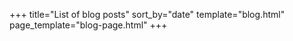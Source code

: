 +++
title="List of blog posts"
sort_by="date"
template="blog.html"
page_template="blog-page.html"
+++
